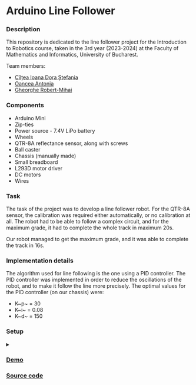 # Arduino Line Follower

### Description
This repository is dedicated to the line follower project for the Introduction to Robotics course, taken in the 3rd year (2023-2024) at the Faculty of Mathematics and Informatics, University of Bucharest.

Team members:
- [Cîlțea Ioana Dora Ștefania](https://github.com/CilteaIoana)
- [Oancea Antonia](https://github.com/AntoniaOancea)
- [Gheorghe Robert-Mihai](https://github.com/surtexx)

### Components
- Arduino Mini
- Zip-ties
- Power source - 7.4V LiPo battery
- Wheels
- QTR-8A reflectance sensor, along with screws
- Ball caster
- Chassis (manually made)
- Small breadboard
- L293D motor driver
- DC motors
- Wires

### Task
The task of the project was to develop a line follower robot. For the QTR-8A sensor, the calibration was required either automatically, or no calibration at all. The robot had to be able to follow a complex circuit, and for the maximum grade, it had to complete the whole track in maximum 20s.

Our robot managed to get the maximum grade, and it was able to complete the track in 16s.

### Implementation details
The algorithm used for line following is the one using a PID controller. The PID controller was implemented in order to reduce the oscillations of the robot, and to make it follow the line more precisely. The optimal values for the PID controller (on our chassis) were:
- K~p~ = 30
- K~i~ = 0.08
- K~d~ = 150

### Setup
<details>
<summary></summary>

![Setup](./setup.jpg)
</details>

### [Demo](https://www.youtube.com/watch?v=uUaTWENzHKA)

### [Source code](./line_follower.ino)